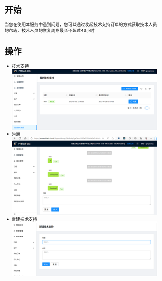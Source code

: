 # 开始
当您在使用本服务中遇到问题，您可以通过发起技术支持订单的方式获取技术人员的帮助，技术人员的恢复周期最长不超过48小时

# 操作
- 技术支持 ![](support.png)
- 沟通 ![](supportinfo.png)
- 新建技术支持 ![](supportadd.png)
